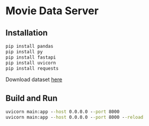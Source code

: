 # Movie Data Server

## Installation

```cmd
pip install pandas
pip install py
pip install fastapi
pip install uvicorn
pip install requests
```

Download dataset [here](https://drive.google.com/file/d/1uTFDVIIFOhP5zLxNlLo63ysPEpTdMkvD/view?usp=sharing)

## Build and Run

```cmd
uvicorn main:app --host 0.0.0.0 --port 8000
uvicorn main:app --host 0.0.0.0 --port 8000 --reload
```
